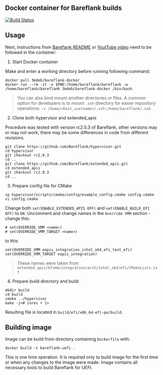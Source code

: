 Docker container for Bareflank builds
-------------------------------------

[![Build Status](https://travis-ci.com/3mdeb/bareflank-docker.svg?branch=master)](https://travis-ci.com/3mdeb/yocto-docker)

Usage
-----

Next, instructions from [Bareflank README](https://github.com/Bareflank/hypervisor)
or [YoutTube video](https://www.youtube.com/watch?v=FuEyjDqA53M) need to be
followed in the container:

1. Start Docker container

Make and enter a working directory before running following command:

```
docker pull 3mdeb/bareflank-docker
docker run --rm -it -v $PWD:/home/bareflank/bareflank -w /home/bareflank/bareflank 3mdeb/bareflank-docker /bin/bash
```

> You can also bind mount another directories or files. A common option for
> developers is to mount `.ssh` directory for easier repository operations:
> `-v /home/<host_username>/.ssh:/home/bareflank/.ssh`

2. Clone both hypervisor and extended_apis

Procedure was tested with version rc2.0.3 of Bareflank, other versions may or
may not work, there may be some differences in code from different revisions.

```
git clone https://github.com/Bareflank/hypervisor.git
cd hypervisor
git checkout rc2.0.3
cd ..
git clone https://github.com/Bareflank/extended_apis.git
cd extended_apis
git checkout rc2.0.3
cd ..
```

3. Prepare config file for CMake

```
cp hypervisor/scripts/cmake/config/example_config.cmake config.cmake
vi config.cmake
```

Change both `set(ENABLE_EXTENDED_APIS OFF)` and `set(ENABLE_BUILD_EFI OFF)` to
`ON`. Uncomment and change names in the `Override VMM` section - change this:

```
# set(OVERRIDE_VMM <name>)
# set(OVERRIDE_VMM_TARGET <name>)
```

to this:

```
set(OVERRIDE_VMM eapis_integration_intel_x64_efi_test_efi)
set(OVERRIDE_VMM_TARGET eapis_integration)
```

> These names were taken from `extended_apis/bfvmm/integration/arch/intel_x64/efi/CMakeLists.txt`

4. Prepare build directory and build

```
mkdir build
cd build
cmake ../hypervisor
make -j<# cores + 1>
```

Resulting file is located in `build/efi/x86_64-efi-pe/build`.

Building image
--------------

Image can be build from directory containing `Dockerfile` with:

```
docker build -t bareflank-uefi .
```

This is one time operation. It is required only to build image for the first
time or when any changes to the image were made. Image contains all necessary
tools to build Bareflank for UEFI.
